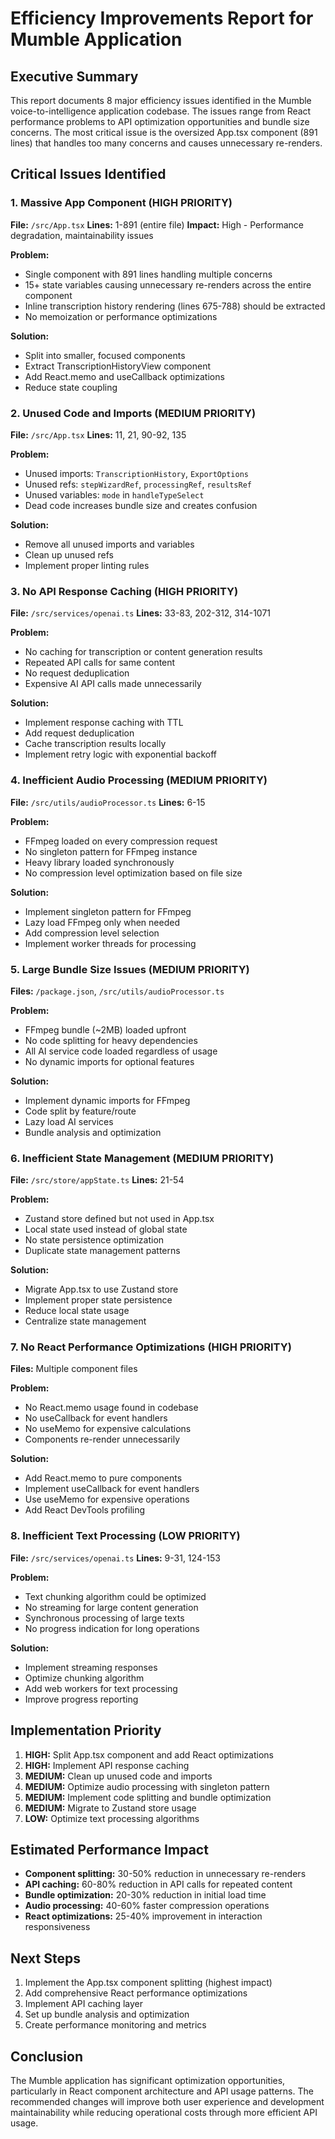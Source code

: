 # Efficiency Improvements Report for Mumble Application

## Executive Summary

This report documents 8 major efficiency issues identified in the Mumble voice-to-intelligence application codebase. The issues range from React performance problems to API optimization opportunities and bundle size concerns. The most critical issue is the oversized App.tsx component (891 lines) that handles too many concerns and causes unnecessary re-renders.

## Critical Issues Identified

### 1. Massive App Component (HIGH PRIORITY)
**File:** `/src/App.tsx`
**Lines:** 1-891 (entire file)
**Impact:** High - Performance degradation, maintainability issues

**Problem:**
- Single component with 891 lines handling multiple concerns
- 15+ state variables causing unnecessary re-renders across the entire component
- Inline transcription history rendering (lines 675-788) should be extracted
- No memoization or performance optimizations

**Solution:**
- Split into smaller, focused components
- Extract TranscriptionHistoryView component
- Add React.memo and useCallback optimizations
- Reduce state coupling

### 2. Unused Code and Imports (MEDIUM PRIORITY)
**File:** `/src/App.tsx`
**Lines:** 11, 21, 90-92, 135

**Problem:**
- Unused imports: `TranscriptionHistory`, `ExportOptions`
- Unused refs: `stepWizardRef`, `processingRef`, `resultsRef`
- Unused variables: `mode` in `handleTypeSelect`
- Dead code increases bundle size and creates confusion

**Solution:**
- Remove all unused imports and variables
- Clean up unused refs
- Implement proper linting rules

### 3. No API Response Caching (HIGH PRIORITY)
**File:** `/src/services/openai.ts`
**Lines:** 33-83, 202-312, 314-1071

**Problem:**
- No caching for transcription or content generation results
- Repeated API calls for same content
- No request deduplication
- Expensive AI API calls made unnecessarily

**Solution:**
- Implement response caching with TTL
- Add request deduplication
- Cache transcription results locally
- Implement retry logic with exponential backoff

### 4. Inefficient Audio Processing (MEDIUM PRIORITY)
**File:** `/src/utils/audioProcessor.ts`
**Lines:** 6-15

**Problem:**
- FFmpeg loaded on every compression request
- No singleton pattern for FFmpeg instance
- Heavy library loaded synchronously
- No compression level optimization based on file size

**Solution:**
- Implement singleton pattern for FFmpeg
- Lazy load FFmpeg only when needed
- Add compression level selection
- Implement worker threads for processing

### 5. Large Bundle Size Issues (MEDIUM PRIORITY)
**Files:** `/package.json`, `/src/utils/audioProcessor.ts`

**Problem:**
- FFmpeg bundle (~2MB) loaded upfront
- No code splitting for heavy dependencies
- All AI service code loaded regardless of usage
- No dynamic imports for optional features

**Solution:**
- Implement dynamic imports for FFmpeg
- Code split by feature/route
- Lazy load AI services
- Bundle analysis and optimization

### 6. Inefficient State Management (MEDIUM PRIORITY)
**File:** `/src/store/appState.ts`
**Lines:** 21-54

**Problem:**
- Zustand store defined but not used in App.tsx
- Local state used instead of global state
- No state persistence optimization
- Duplicate state management patterns

**Solution:**
- Migrate App.tsx to use Zustand store
- Implement proper state persistence
- Reduce local state usage
- Centralize state management

### 7. No React Performance Optimizations (HIGH PRIORITY)
**Files:** Multiple component files

**Problem:**
- No React.memo usage found in codebase
- No useCallback for event handlers
- No useMemo for expensive calculations
- Components re-render unnecessarily

**Solution:**
- Add React.memo to pure components
- Implement useCallback for event handlers
- Use useMemo for expensive operations
- Add React DevTools profiling

### 8. Inefficient Text Processing (LOW PRIORITY)
**File:** `/src/services/openai.ts`
**Lines:** 9-31, 124-153

**Problem:**
- Text chunking algorithm could be optimized
- No streaming for large content generation
- Synchronous processing of large texts
- No progress indication for long operations

**Solution:**
- Implement streaming responses
- Optimize chunking algorithm
- Add web workers for text processing
- Improve progress reporting

## Implementation Priority

1. **HIGH:** Split App.tsx component and add React optimizations
2. **HIGH:** Implement API response caching
3. **MEDIUM:** Clean up unused code and imports
4. **MEDIUM:** Optimize audio processing with singleton pattern
5. **MEDIUM:** Implement code splitting and bundle optimization
6. **MEDIUM:** Migrate to Zustand store usage
7. **LOW:** Optimize text processing algorithms

## Estimated Performance Impact

- **Component splitting:** 30-50% reduction in unnecessary re-renders
- **API caching:** 60-80% reduction in API calls for repeated content
- **Bundle optimization:** 20-30% reduction in initial load time
- **Audio processing:** 40-60% faster compression operations
- **React optimizations:** 25-40% improvement in interaction responsiveness

## Next Steps

1. Implement the App.tsx component splitting (highest impact)
2. Add comprehensive React performance optimizations
3. Implement API caching layer
4. Set up bundle analysis and optimization
5. Create performance monitoring and metrics

## Conclusion

The Mumble application has significant optimization opportunities, particularly in React component architecture and API usage patterns. The recommended changes will improve both user experience and development maintainability while reducing operational costs through more efficient API usage.
